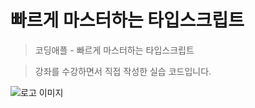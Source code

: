 # 빠르게 마스터하는 타입스크립트
> 코딩애플 -  빠르게 마스터하는 타입스크립트

> 강좌를 수강하면서 직접 작성한 실습 코드입니다.


![로고 이미지](https://github.com/mandeukJeong/typescript/blob/main/ts_logo.png)
